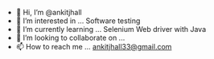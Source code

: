 - 👋 Hi, I’m @ankitjhall
- 👀 I’m interested in ... Software testing
- 🌱 I’m currently learning ... Selenium Web driver with Java
- 💞️ I’m looking to collaborate on ...
- 📫 How to reach me ... ankitjhall33@gmail.com

<!---
ankitjhall/ankitjhall is a ✨ special ✨ repository because its `README.md` (this file) appears on your GitHub profile.
You can click the Preview link to take a look at your changes.
--->
